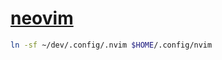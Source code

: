 # [neovim]

```bash
ln -sf ~/dev/.config/.nvim $HOME/.config/nvim
```

[neovim]: https://neovim.io

